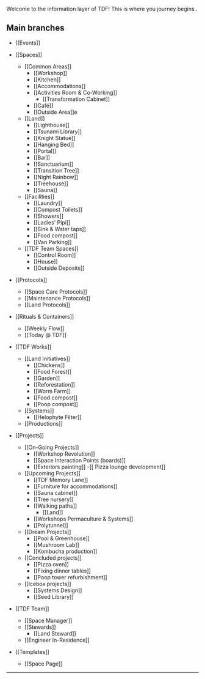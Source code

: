 
Welcome to the information layer of TDF! This is where you journey begins..

## Main branches

- [[Events]]

- [[Spaces]]
	- [[Common Areas]]
		- [[Workshop]]
		- [[Kitchen]]
		- [[Accommodations]]
		- [[Activities Room & Co-Working]]
			- [[Transformation Cabinet]]
		- [[Café]]
		- [[Outside Area]]e
	- [[Land]]
		- [[Lighthouse]]
		- [[Tsunami Library]]
		- [[Knight Statue]]
		- [[Hanging Bed]]
		- [[Portal]]
		- [[Bar]]
		- [[Sanctuarium]]
		- [[Transition Tree]]
		- [[Night Rainbow]]
		- [[Treehouse]]
		- [[Sauna]]
	- [[Facilities]]
		- [[Laundry]]
		- [[Compost Toilets]]
		- [[Showers]]
		- [[Ladies' Pipi]]
		- [[Sink & Water taps]]
		- [[Food compost]]
		- [[Van Parking]]
	- [[TDF Team Spaces]]
		- [[Control Room]]
		- [[House]]
		- [[Outside Deposits]]

- [[Protocols]]
	- [[Space Care Protocols]]
	- [[Maintenance Protocols]]
	- [[Land Protocols]]

- [[Rituals & Containers]]
	- [[Weekly Flow]]
	- [[Today @ TDF]]

- [[TDF Works]]
	- [[Land Initiatives]]
		- [[Chickens]]
		- [[Food Forest]]
		- [[Garden]]
		- [[Reforestation]]
		- [[Worm Farm]]
		- [[Food compost]]
		- [[Poop compost]]
	- [[Systems]]
		- [[Helophyte Filter]]
	- [[Productions]]

- [[Projects]]
	- [[On-Going Projects]]
		- [[Workshop Revolution]]
		- [[Space Interaction Points (boards)]]
		- [[Exteriors painting]]
		-[[ Pizza lounge development]]
	- [[Upcoming Projects]]
		- [[TDF Memory Lane]]
		- [[Furniture for accommodations]]
		- [[Sauna cabinet]]
		- [[Tree nursery]]
		- [[Walking paths]]
			- [[Land]]
		- [[Workshops Permaculture & Systems]]
		- [[Polytunnel]]
	- [[Dream Projects]]
		- [[Pool & Greenhouse]]
		- [[Mushroom Lab]]
		- [[Kombucha production]]
	- [[Concluded projects]]
		- [[Pizza oven]]
		- [[Fixing dinner tables]]
		- [[Poop tower refurbishment]]
	- [[Icebox projects]]
		- [[Systems Design]]
		- [[Seed Library]]

- [[TDF Team]]
	- [[Space Manager]]
	- [[Stewards]]
		- [[Land Steward]]
	- [[Engineer In-Residence]]

- [[Templates]]
	- [[Space Page]]










---
